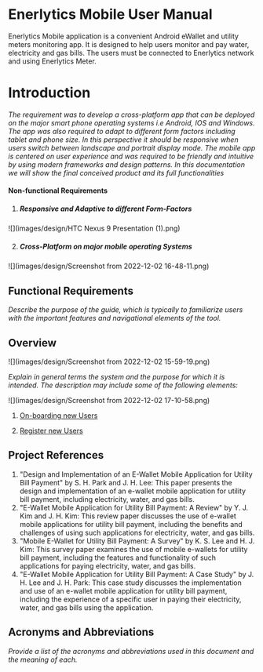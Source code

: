 # Enerlytics Mobile User Manual

Enerlytics Mobile application is a convenient Android eWallet and utility meters monitoring app. It is designed to help users monitor and pay water, electricity and gas bills. The users must be connected to Enerlytics network and using Enerlytics Meter. 

# 	Introduction

*The requirement was to develop a cross-platform app that can be deployed on the major smart phone operating systems i.e Android, IOS and Windows. The app was also required to adapt to different form factors including tablet and phone size. In this perspective it should be responsive when users switch between landscape and portrait display mode. The mobile app is centered on user experience and was required to be friendly and intuitive by using modern frameworks and design patterns. In this documentation we will show the final conceived product and its full functionalities* 

#### Non-functional Requirements

1. ##### Responsive and Adaptive to different Form-Factors

![](images/design/HTC Nexus 9 Presentation (1).png)

2. ##### Cross-Platform on major mobile operating Systems

![](images/design/Screenshot from 2022-12-02 16-48-11.png)



## 			Functional Requirements

*Describe the purpose of the guide, which is typically to familiarize users with the important features and navigational elements of the tool.*

## 		Overview  	

![](images/design/Screenshot from 2022-12-02 15-59-19.png)

*Explain in general terms the system and the purpose for which it is intended.  The description may include some of the following elements:* 

![](images/design/Screenshot from 2022-12-02 17-10-58.png)





1. [On-boarding new Users](https://github.com/pistolla/enerlytics_documentation/onboarding.md)

2. [Register new Users](https://github.com/pistolla/enerlytics_documentation/register.md)



## 		Project References

1. "Design and Implementation of an E-Wallet Mobile Application for Utility Bill Payment" by S. H. Park and J. H. Lee: This paper presents the design and implementation of an e-wallet mobile application for utility bill payment, including electricity, water, and gas bills.
2. "E-Wallet Mobile Application for Utility Bill Payment: A Review" by Y. J. Kim and J. H. Kim: This review paper discusses the use of e-wallet mobile applications for utility bill payment, including the benefits and challenges of using such applications for electricity, water, and gas bills.
3. "Mobile E-Wallet for Utility Bill Payment: A Survey" by K. S. Lee and H. J. Kim: This survey paper examines the use of mobile e-wallets for utility bill payment, including the features and functionality of such applications for paying electricity, water, and gas bills.
4. "E-Wallet Mobile Application for Utility Bill Payment: A Case Study" by J. H. Lee and J. H. Park: This case study discusses the implementation and use of an e-wallet mobile application for utility bill payment, including the experience of a specific user in paying their electricity, water, and gas bills using the application.

## 		Acronyms and Abbreviations

*Provide a list of the acronyms and abbreviations used in this document and the meaning of each.*